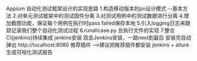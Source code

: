 Appium 自动化测试框架设计的实现思路
    1.构造移动版本的po设计模式 --基本方法
    2.对单元测试框架中的测试固件分离
    3.对测试用例中的测试数据进行分离
    4.增加截图功能，保证每个用例在执行时pass failed保存本地
    5.引入logging日志来跟踪记录我们整个自动化测试过程
    6.runallcase.py 总执行文件的实现
    7.整合CI(jenkins)持续集成
        jenkins安装
        双击Jenkins安装，一路next到最后
        安装完自动弹出 http://localhost:8080
        推荐插件 -->建议把推荐插件都安装
        jenkins + allure 生成可视化测试报告